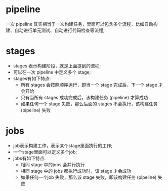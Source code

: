 # pipeline
一次 pipeline 其实相当于一次构建任务，里面可以包含多个流程，比如自动构建、自动进行单元测试、自动进行代码检查等流程;

# stages
* stages 表示构建阶段，就是上面提到的流程;
* 可以在一次 pipeline 中定义多个 stage;
* stages有如下特点:
  - 所有 stages 会按照顺序运行，即当一个 stage 完成后，下一个 stage 才会开始
  - 只有当所有 stages 成功完成后，该构建任务 (pipeline) 才算成功
  - 如果任何一个 stage 失败，那么后面的 stages 不会执行，该构建任务 (pipeline) 失败

# jobs
* job表示构建工作，表示某个stage里面执行的工作;
* 一个stage里面可以定义多个job;
* jobs有如下特点:
  - 相同 stage 中的jobs 会并行执行
  - 相同 stage 中的 jobs 都执行成功时，该 stage 才会成功
  - 如果任何一个job 失败，那么该 stage 失败，即该构建任务 (pipeline) 失败

